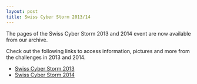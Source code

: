 ```yaml
---
layout: post
title: Swiss Cyber Storm 2013/14
---
```

<!-- preview_img -->
The pages of the Swiss Cyber Storm 2013 and 2014 event are now available from our archive.

Check out the following links to access information, pictures and more from the challenges in 2013 and 2014.
<ul class="fa-ul">
        <li><i class="fa-li fa fa-check-square"></i><a href="http://2013.swisscyberstorm.com/" target="_blank">Swiss Cyber Storm 2013</a></li>
        <li><i class="fa-li fa fa-check-square"></i><a href="http://2014.swisscyberstorm.com/" target="_blank">Swiss Cyber Storm 2014</a></li>
</ul>

